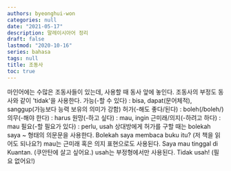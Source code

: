 ```yaml
---
authors: byeonghui-won
categories: null
date: "2021-05-17"
description: 말레이시아어 정리
draft: false
lastmod: "2020-10-16"
series: bahasa
tags: null
title: 조동사
toc: true
---
```


마인어에는 수많은 조동사들이 있는데, 사용할 때 동사 앞에 놓인다. 조동사의 부정도 동사와 같이 'tidak'을 사용한다.
가능(-할 수 있다) : bisa, dapat(문어체적), sanggup(가능보다 능력 보유의 의미가 강함)
허가(-해도 좋다/된다) : boleh(/boleh/)
의무(-해야 한다) : harus
원망(-하고 싶다) : mau, ingin
근미래/의지(-하려고 하다) : mau
필요(-할 필요가 있다) : perlu, usah
상대방에게 허가를 구할 때는 bolekah saya ~ 형태의 의문문을 사용한다.
Bolekah saya membaca buku itu? (저 책을 읽어도 되나요?)
mau는 근미래 혹은 의지 표현으로도 사용된다.
Saya mau tinggal di Kuantan. (쿠안탄에 살고 싶어요.)
usah는 부정형에서만 사용된다.
Tidak usah! (필요 없어요!)

